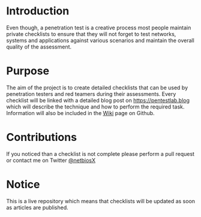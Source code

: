 # Introduction
Even though, a penetration test is a creative process most people maintain private checklists to ensure that they will not forget to test networks, systems and applications against various scenarios and maintain the overall quality of the assessment.

# Purpose
The aim of the project is to create detailed checklists that can be used by penetration testers and red teamers during their assessments. Every checklist will be linked with a detailed blog post on https://pentestlab.blog which will describe the technique and how to perform the required task. Information will also be included in the [Wiki](https://github.com/netbiosX/Checklists/wiki) page on Github.

# Contributions
If you noticed than a checklist is not complete please perform a pull request or contact me on Twitter [@netbiosX](www.twitter.com/netbiosX)

# Notice
This is a live repository which means that checklists will be updated as soon as articles are published. 
